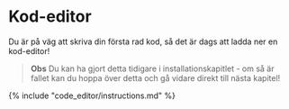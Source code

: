 # Kod-editor

Du är på väg att skriva din första rad kod, så det är dags att ladda ner en kod-editor!

> **Obs** Du kan ha gjort detta tidigare i installationskapitlet - om så är fallet kan du hoppa över detta och gå vidare direkt till nästa kapitel!

{% include "code_editor/instructions.md" %}